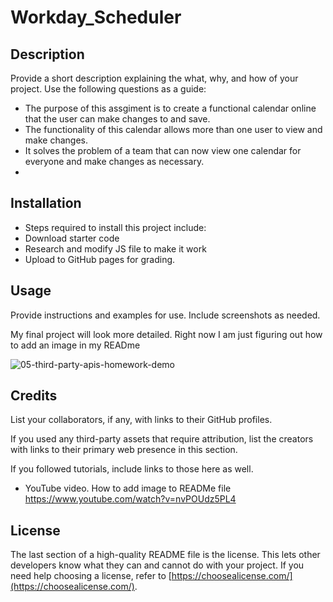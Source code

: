 # Workday_Scheduler

## Description

Provide a short description explaining the what, why, and how of your project. Use the following questions as a guide:

- The purpose of this assgiment is to create a functional calendar online that the user can make changes to and save.
- The functionality of this calendar allows more than one user to view and make changes.
- It solves the problem of a team that can now view one calendar for everyone and make changes as necessary.
-

## Installation

- Steps required to install this project include:
- Download starter code
- Research and modify JS file to make it work
- Upload to GitHub pages for grading.


## Usage

Provide instructions and examples for use. Include screenshots as needed.

My final project will look more detailed.  Right now I am just figuring out how to add an image in my READme

![05-third-party-apis-homework-demo](https://user-images.githubusercontent.com/119467134/212495479-8319330d-c478-4738-bfb8-fd88887e3d97.gif)




## Credits

List your collaborators, if any, with links to their GitHub profiles.

If you used any third-party assets that require attribution, list the creators with links to their primary web presence in this section.


If you followed tutorials, include links to those here as well.
- YouTube video.  How to add image to READMe file https://www.youtube.com/watch?v=nvPOUdz5PL4
## License

The last section of a high-quality README file is the license. This lets other developers know what they can and cannot do with your project. If you need help choosing a license, refer to [https://choosealicense.com/](https://choosealicense.com/).
